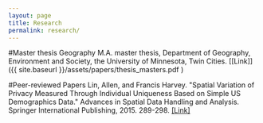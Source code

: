 ```yaml
---
layout: page
title: Research
permalink: research/
---
```

#Master thesis
Geography M.A. master thesis, Department of Geography, Environment and Society, the University of Minnesota, Twin Cities. [[Link]]({{ site.baseurl }}/assets/papers/thesis_masters.pdf )

#Peer-reviewed Papers
Lin, Allen, and Francis Harvey. "Spatial Variation of Privacy Measured Through Individual Uniqueness Based on Simple US Demographics Data." Advances in Spatial Data Handling and Analysis. Springer International Publishing, 2015. 289-298. [[Link]](http://link.springer.com/chapter/10.1007/978-3-319-19950-4_17#page-1)